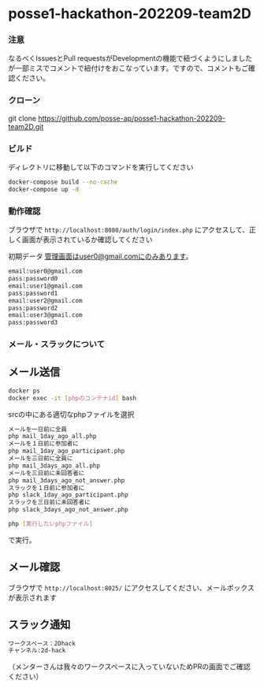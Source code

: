 # posse1-hackathon-202209-team2D
### 注意
なるべくIssuesとPull requestsがDevelopmentの機能で紐づくようにしましたが一部ミスでコメントで紐付けをおこなっています。ですので、コメントもご確認ください。

### クローン
git clone https://github.com/posse-ap/posse1-hackathon-202209-team2D.git

### ビルド

ディレクトリに移動して以下のコマンドを実行してください

```bash
docker-compose build --no-cache
docker-compose up -d
```

### 動作確認

ブラウザで `http://localhost:8080/auth/login/index.php` にアクセスして、正しく画面が表示されているか確認してください

初期データ
管理画面はuser0@gmail.comにのみあります。
```bash
email:user0@gmail.com
pass:password0
email:user1@gmail.com
pass:password1
email:user2@gmail.com
pass:password2
email:user3@gmail.com
pass:password3
```

### メール・スラックについて

## メール送信
```bash
docker ps
docker exec -it [phpのコンテナid] bash
```
srcの中にある適切なphpファイルを選択

```bash
メールを一日前に全員
php mail_1day_ago_all.php
メールを１日前に参加者に
php mail_1day_ago_participant.php
メールを三日前に全員に
php mail_3days_ago_all.php
メールを三日前に未回答者に
php mail_3days_ago_not_answer.php
スラックを１日前に参加者に
php slack_1day_ago_participant.php
スラックを三日前に未回答者に
php slack_3days_ago_not_answer.php
```

```bash
php [実行したいphpファイル]
```
で実行。

## メール確認

ブラウザで `http://localhost:8025/` にアクセスしてください、メールボックスが表示されます

## スラック通知
```bash
ワークスペース：2Dhack
チャンネル:2d-hack
```
（メンターさんは我々のワークスペースに入っていないためPRの画面でご確認ください）

